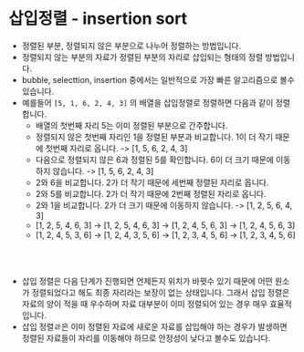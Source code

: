 # 삽입정렬 - insertion sort

- 정렬된 부분, 정렬되지 않은 부분으로 나누어 정렬하는 방법입니다.
- 정렬되지 않는 부분의 자료가 정렬된 부분의 자리로 삽입되는 형태의 정렬 방법입니다.
- bubble, selecttion, insertion 중에서는 일반적으로 가장 빠른 알고리즘으로 볼수 있습니다.
- 예를들어 `[5, 1, 6, 2, 4, 3]` 의 배열을 삽입정렬로 정렬하면 다음과 같이 정렬합니다.
  - 배열의 첫번째 자리 5는 이미 정렬된 부분으로 간주합니다.
  - 정렬되지 않은 첫번째 자리인 1을 정렬된 부분과 비교합니다. 1이 더 작기 때문에 첫번째 자리로 옵니다. -> [1, 5, 6, 2, 4, 3]
  - 다음으로 정렬되지 않은 6과 정렬된 5를 확인합니다. 6이 더 크기 때문에 이동하지 않습니다. -> [1, 5, 6, 2, 4, 3]
  - 2와 6을 비교합니다. 2가 더 작기 때문에 세번째 정렬된 자리로 옵니다.
  - 2와 5를 비교합니다. 2가 더 작기 때문에 2번째 정렬된 자리로 옵니다.
  - 2와 1을 비교합니다. 2가 더 크기 때문에 이동하지 않습니다. -> [1, 2, 5, 6, 4, 3]
  - [1, 2, 5, 4, 6, 3] -> [1, 2, 5, 4, 6, 3] -> [1, 2, 4, 5, 6, 3] -> [1, 2, 4, 5, 6, 3]
  - [1, 2, 4, 5, 3, 6] -> [1, 2, 4, 3, 5, 6] -> [1, 2, 3, 4, 5, 6] -> [1, 2, 3, 4, 5, 6]

<br>

<br>

- 삽입 정렬은 다음 단계가 진행되면 언제든지 위치가 바뀟수 있기 때문에 어떤 원소가 정렬되었다고 해도 최종 자리라는 보장이 없는 상태입니다. 그래서 삽입 정렬은 자료의 양이 적을 때 우수하며 자료 대부분이 이미 정렬되어 있는 경우 매우 효율적입니다.
- 삽입 정렬ㄹ은 이미 정렬된 자료에 새로운 자료를 삽입해야 하는 경우가 발생하면 정렬된 자료들이 자리를 이동해야 하므로 안정성이 낮다고 볼수도 있습니다.